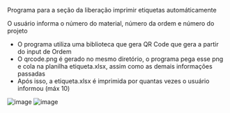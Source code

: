 Programa para a seção da liberação imprimir etiquetas automáticamente

O usuário informa o número do material, número da ordem e número do projeto

- O programa utiliza uma biblioteca que gera QR Code que gera a partir do input de Ordem
- O qrcode.png é gerado no mesmo diretório, o programa pega esse png e cola na planilha etiqueta.xlsx, assim como as demais informações passadas
- Após isso, a etiqueta.xlsx é imprimida por quantas vezes o usuário informou (máx 10)

![image](https://github.com/danielss0n/Impressora-QR-CODE/assets/82897131/77960808-68f6-4ce1-81e9-675accf1b0d1)
![image](https://github.com/danielss0n/Impressora-QR-CODE/assets/82897131/d1742326-4806-47a8-8f39-e1a26c66a8b6)
